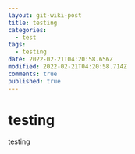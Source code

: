 ```yaml
---
layout: git-wiki-post
title: testing
categories:
  - test
tags:
  - testing
date: 2022-02-21T04:20:58.656Z
modified: 2022-02-21T04:20:58.714Z
comments: true
published: true
---
```

# testing

testing